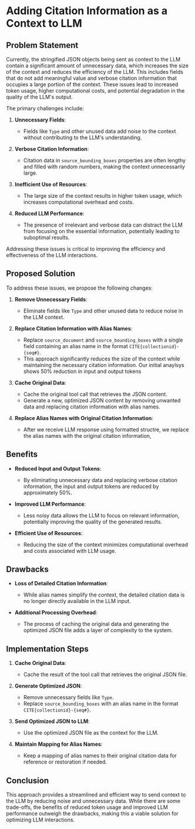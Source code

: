 # Adding Citation Information as a Context to LLM

## Problem Statement

Currently, the stringified JSON objects being sent as context to the LLM contain a significant amount of unnecessary data, which increases the size of the context and reduces the efficiency of the LLM. This includes fields that do not add meaningful value and verbose citation information that occupies a large portion of the context. These issues lead to increased token usage, higher computational costs, and potential degradation in the quality of the LLM's output.

The primary challenges include:

1. **Unnecessary Fields**:
   - Fields like `Type` and other unused data add noise to the context without contributing to the LLM's understanding.

2. **Verbose Citation Information**:
   - Citation data in `source_bounding_boxes` properties are often lengthy and filled with random numbers, making the context unnecessarily large.

3. **Inefficient Use of Resources**:
   - The large size of the context results in higher token usage, which increases computational overhead and costs.

4. **Reduced LLM Performance**:
   - The presence of irrelevant and verbose data can distract the LLM from focusing on the essential information, potentially leading to suboptimal results.

Addressing these issues is critical to improving the efficiency and effectiveness of the LLM interactions.

## Proposed Solution

To address these issues, we propose the following changes:

1. **Remove Unnecessary Fields**:
   - Eliminate fields like `Type` and other unused data to reduce noise in the LLM context.

2. **Replace Citation Information with Alias Names**:
   - Replace `source_document` and `source_bounding_boxes` with a single field containing an alias name in the format `CITE{collectionid}-{seq#}`.
   - This approach significantly reduces the size of the context while maintaining the necessary citation information. Our initial anaylsys shows 50% reduction in input and output tokens

3. **Cache Original Data**:
   - Cache the original tool call that retrieves the JSON content.
   - Generate a new, optimized JSON content by removing unwanted data and replacing citation information with alias names.
  
4. **Replace Alias Names with Original Citation Information**:
   - After we receive LLM response using formatted structre, we replace the alias names with the original citation information,

## Benefits

- **Reduced Input and Output Tokens**:
  - By eliminating unnecessary data and replacing verbose citation information, the input and output tokens are reduced by approximately 50%.

- **Improved LLM Performance**:
  - Less noisy data allows the LLM to focus on relevant information, potentially improving the quality of the generated results.

- **Efficient Use of Resources**:
  - Reducing the size of the context minimizes computational overhead and costs associated with LLM usage.

## Drawbacks

- **Loss of Detailed Citation Information**:
  - While alias names simplify the context, the detailed citation data is no longer directly available in the LLM input.

- **Additional Processing Overhead**:
  - The process of caching the original data and generating the optimized JSON file adds a layer of complexity to the system.

## Implementation Steps

1. **Cache Original Data**:
   - Cache the result of the tool call that retrieves the original JSON file.

2. **Generate Optimized JSON**:
   - Remove unnecessary fields like `Type`.
   - Replace `source_bounding_boxes` with an alias name in the format `CITE{collectionid}-{seq#}`.

3. **Send Optimized JSON to LLM**:
   - Use the optimized JSON file as the context for the LLM.

4. **Maintain Mapping for Alias Names**:
   - Keep a mapping of alias names to their original citation data for reference or restoration if needed.

## Conclusion

This approach provides a streamlined and efficient way to send context to the LLM by reducing noise and unnecessary data. While there are some trade-offs, the benefits of reduced token usage and improved LLM performance outweigh the drawbacks, making this a viable solution for optimizing LLM interactions.
